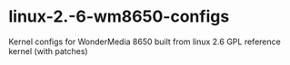 # linux-2.-6-wm8650-configs
Kernel configs for WonderMedia 8650 built from linux 2.6 GPL reference kernel (with patches)
